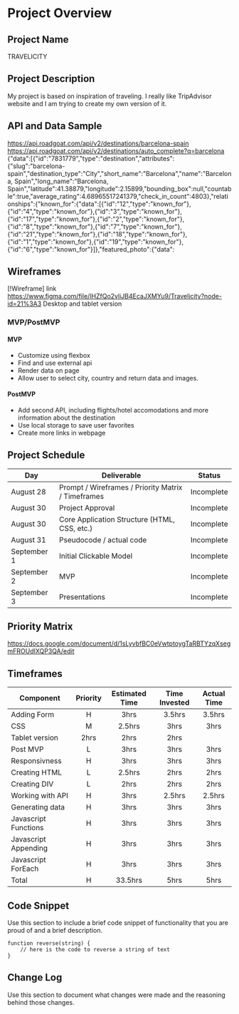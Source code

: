 
# Project Overview

## Project Name

TRAVELICITY

## Project Description

My project is based on inspiration of traveling. I really like TripAdvisor website and I am trying to create my own version of it.

## API and Data Sample
https://api.roadgoat.com/api/v2/destinations/barcelona-spain
https://api.roadgoat.com/api/v2/destinations/auto_complete?q=barcelona
{"data":[{"id":"7831779","type":"destination","attributes":{"slug":"barcelona-spain","destination_type":"City","short_name":"Barcelona","name":"Barcelona, Spain","long_name":"Barcelona, Spain","latitude":41.38879,"longitude":2.15899,"bounding_box":null,"countable":true,"average_rating":4.68965517241379,"check_in_count":4803},"relationships":{"known_for":{"data":[{"id":"12","type":"known_for"},{"id":"4","type":"known_for"},{"id":"3","type":"known_for"},{"id":"17","type":"known_for"},{"id":"2","type":"known_for"},{"id":"8","type":"known_for"},{"id":"7","type":"known_for"},{"id":"21","type":"known_for"},{"id":"18","type":"known_for"},{"id":"1","type":"known_for"},{"id":"19","type":"known_for"},{"id":"6","type":"known_for"}]},"featured_photo":{"data":


## Wireframes
[!Wireframe] link https://www.figma.com/file/IHZfQo2vliJB4EcaJXMYu9/Travelicity?node-id=21%3A3
Desktop and tablet version

### MVP/PostMVP
 
#### MVP 
- Customize using flexbox
- Find and use external api 
- Render data on page 
- Allow user to select city, country and return data and images. 


#### PostMVP  

- Add second API, including flights/hotel accomodations and more information about the destination
- Use local storage to save user favorites
- Create more links in webpage

## Project Schedule

|  Day | Deliverable | Status
|---|---| ---|
|August 28| Prompt / Wireframes / Priority Matrix / Timeframes | Incomplete
|August 30| Project Approval | Incomplete
|August 30| Core Application Structure (HTML, CSS, etc.) | Incomplete
|August 31| Pseudocode / actual code | Incomplete
|September 1| Initial Clickable Model  | Incomplete
|September 2| MVP | Incomplete
|September 3| Presentations | Incomplete

## Priority Matrix

https://docs.google.com/document/d/1sLyvbfBC0eVwtptoygTaRBTYzqXsegmFROUdIXQP3QA/edit

## Timeframes

| Component | Priority | Estimated Time | Time Invested | Actual Time |
| --- | :---: |  :---: | :---: | :---: |
| Adding Form | H | 3hrs| 3.5hrs | 3.5hrs |
| CSS | M | 2.5hrs| 3hrs | 3hrs|
| Tablet version | 2hrs| 2hrs | 2hrs |
| Post MVP | L | 3hrs | 3hrs | 3hrs |
| Responsivness | H | 3hrs | 3hrs | 3hrs|
| Creating HTML  | L | 2.5hrs | 2hrs | 2hrs |
| Creating DIV | L | 2hrs | 2hrs | 2hrs |
| Working with API | H | 3hrs| 2.5hrs | 2.5hrs |
| Generating data | H | 3hrs | 3hrs | 3hrs |
| Javascript Functions | H | 3hrs| 3hrs| 3hrs| 3hrs |
| Javascript Appending | H | 3hrs | 3hrs | 3hrs |
| Javascript ForEach | H | 3hrs | 3hrs | 3hrs |
| Total | H | 33.5hrs| 5hrs | 5hrs |

## Code Snippet

Use this section to include a brief code snippet of functionality that you are proud of and a brief description.  

```
function reverse(string) {
	// here is the code to reverse a string of text
}
```

## Change Log
 Use this section to document what changes were made and the reasoning behind those changes.  
